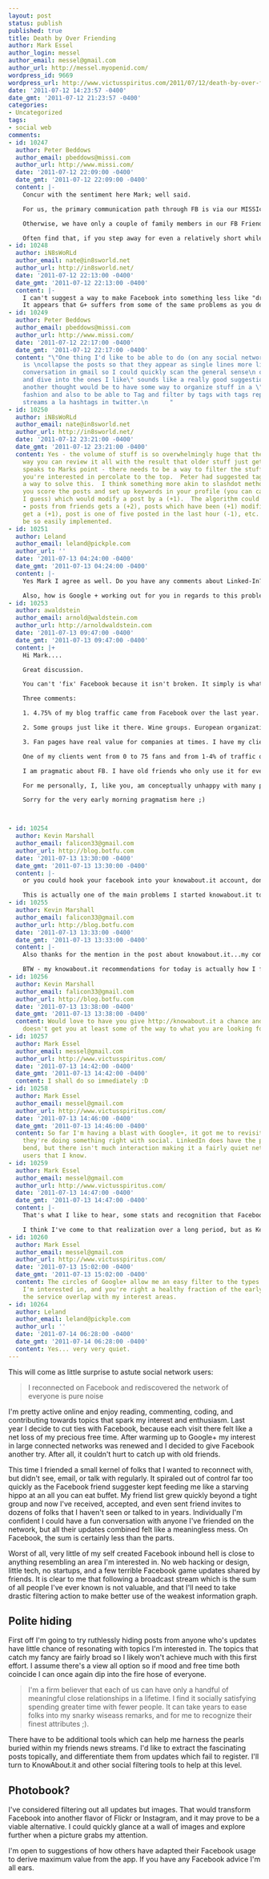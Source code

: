 ```yaml
---
layout: post
status: publish
published: true
title: Death by Over Friending
author: Mark Essel
author_login: messel
author_email: messel@gmail.com
author_url: http://messel.myopenid.com/
wordpress_id: 9669
wordpress_url: http://www.victusspiritus.com/2011/07/12/death-by-over-friending/
date: '2011-07-12 14:23:57 -0400'
date_gmt: '2011-07-12 21:23:57 -0400'
categories:
- Uncategorized
tags:
- social web
comments:
- id: 10247
  author: Peter Beddows
  author_email: pbeddows@missi.com
  author_url: http://www.missi.com/
  date: '2011-07-12 22:09:00 -0400'
  date_gmt: '2011-07-12 22:09:00 -0400'
  content: |-
    Concur with the sentiment here Mark; well said.

    For us, the primary communication path through FB is via our MISSIcom business page to share with our followers any snippets we think are news worthy relative to folks interested in, or involved in, building business. Most of what we follow on the personal page relates to news from other sources of business interest that may be worth sharing via our MISSIcom page.

    Otherwise, we have only a couple of family members in our FB Friends group and so, aside from them, we just focus on sending "happy Birthday" messages to those with whom we feel we have a closer relationship.

    Often find that, if you step away for even a relatively short while, the News Feed stream on teh personal page piles up quickly to as many as 310 unread messages and there is no practical way to review that volume so, for the most part, tweets become our primary source of update news.
- id: 10248
  author: iN8sWoRLd
  author_email: nate@in8sworld.net
  author_url: http://in8sworld.net/
  date: '2011-07-12 22:13:00 -0400'
  date_gmt: '2011-07-12 22:13:00 -0400'
  content: |-
    I can't suggest a way to make Facebook into something less like "drinking from the firehose" as Slashdot puts it.  I pulled the plug on Facebook for almost the same reasons myself last year: http://goo.gl/ChVjN but your comments above really resonate with me.  These are problems that it seems should be very simple to solve, if I only had a couple million in VC funds maybe I could knock it together myself ;)  
    It appears that G+ suffers from some of the same problems as you describe with Facebook, except of course that right now there are more people on G+ who share my interests so it isn't as bad.  One thing I'd like to be able to do (on any social networking site) is collapse the posts so that they appear as single lines more like a threaded conversation in gmail so I could quickly scan the general sense of the posts and dive into the ones I like.
- id: 10249
  author: Peter Beddows
  author_email: pbeddows@missi.com
  author_url: http://www.missi.com/
  date: '2011-07-12 22:17:00 -0400'
  date_gmt: '2011-07-12 22:17:00 -0400'
  content: "\"One thing I'd like to be able to do (on any social networking site)
    is \ncollapse the posts so that they appear as single lines more like a \nthreaded
    conversation in gmail so I could quickly scan the general sense\n of the posts
    and dive into the ones I like\" sounds like a really good suggestion.\n\nPerhaps
    another thought would be to have some way to organize stuff in a \"thread\" like
    fashion and also to be able to Tag and filter by tags with tags representing topic
    streams a la hashtags in twitter.\n      "
- id: 10250
  author: iN8sWoRLd
  author_email: nate@in8sworld.net
  author_url: http://in8sworld.net/
  date: '2011-07-12 23:21:00 -0400'
  date_gmt: '2011-07-12 23:21:00 -0400'
  content: Yes - the volume of stuff is so overwhelmingly huge that theres no real
    way you can review it all with the result that older stuff just gets buried which
    speaks to Marks point - there needs to be a way to filter the stuff so that things
    you're interested in percolate to the top.  Peter had suggested tags might be
    a way to solve this.  I think something more akin to slashdot methodology where
    you score the posts and set up keywords in your profile (you can call them tags
    I guess) which would modify a post by a (+1).  The algorithm could get intense
    - posts from friends gets a (+2), posts which have been (+1) modified by a friend
    get a (+1), post is one of five posted in the last hour (-1), etc.  This could
    be so easily implemented.
- id: 10251
  author: Leland
  author_email: leland@pickple.com
  author_url: ''
  date: '2011-07-13 04:24:00 -0400'
  date_gmt: '2011-07-13 04:24:00 -0400'
  content: |-
    Yes Mark I agree as well. Do you have any comments about Linked-In? It seems like linked-in contacts might be a more fertile ground for getting the updates directly relevant to what you are interested in. However... so far Linked-In doesn't seem to really promote a lot of sharing behavior by people. Perhaps it's an area that they could start diving into? 

    Also, how is Google + working out for you in regards to this problem? Not enough people on yet to really say?
- id: 10253
  author: awaldstein
  author_email: arnold@waldstein.com
  author_url: http://arnoldwaldstein.com
  date: '2011-07-13 09:47:00 -0400'
  date_gmt: '2011-07-13 09:47:00 -0400'
  content: |+
    Hi Mark....

    Great discussion.

    You can't 'fix' Facebook because it isn't broken. It simply is what it is. You know me and the lack of contextual filtering on Facebook is well...infuriating and by design it's general focus on friends makes it unworkable and useless for a lot of purposes.

    Three comments:

    1. 4.75% of my blog traffic came from Facebook over the last year. Not a lot, not many of those people comment on my blog but that is their channel for my news. I don't get engagement with them on FB, but if that is their channel and they are interested, I send it to them there. I cause 'noise' for the remainder but that can't be helped.

    2. Some groups just like it there. Wine groups. European organizations especially seem to 'like' it so I find that more and more, these groups (through fan pages) are asking me to join and since I am interested and few have sites or blogs or vertical communities, I make that choice whether to keep in touch with them there.

    3. Fan pages have real value for companies at times. I have my clients build and use them. Yes, they are a mess. Yes, they are built for the preference of big brands who can do app development as marketing campaigns but they do have value. 

    One of my clients went from 0 to 75 fans and from 1-4% of traffic on their commerce site from FB during that time. There is more value to come.

    I am pragmatic about FB. I have old friends who only use it for even email. I'm pleased to connect with them.  

    For me personally, I, like you, am conceptually unhappy with many parts of it. But, in what I do, that is help my companies grow and build channels for my own biz, it's a useful tool.

    Sorry for the very early morning pragmatism here ;)



- id: 10254
  author: Kevin Marshall
  author_email: falicon33@gmail.com
  author_url: http://blog.botfu.com
  date: '2011-07-13 13:30:00 -0400'
  date_gmt: '2011-07-13 13:30:00 -0400'
  content: |-
    or you could hook your facebook into your knowabout.it account, don't bother visiting facebook much after that and instead just check your daily knowabout.it feed...and wha-la, problem fixed.

    This is actually one of the main problems I started knowabout.it to fix...and it's one of main ways I (and a few others who have caught on) are really taking advantage of knowabout.it so far...
- id: 10255
  author: Kevin Marshall
  author_email: falicon33@gmail.com
  author_url: http://blog.botfu.com
  date: '2011-07-13 13:33:00 -0400'
  date_gmt: '2011-07-13 13:33:00 -0400'
  content: |-
    Also thanks for the mention in the post about knowabout.it...my comment above was mostly intended for those reading the post...not you specifically (since I know you already take advantage of knowabout.it for some social filtering) ;-)

    BTW - my knowabout.it recommendations for today is actually how I first came across this post as well...*love* when it works this well!
- id: 10256
  author: Kevin Marshall
  author_email: falicon33@gmail.com
  author_url: http://blog.botfu.com
  date: '2011-07-13 13:38:00 -0400'
  date_gmt: '2011-07-13 13:38:00 -0400'
  content: Would love to have you give http://knowabout.it a chance and see if it
    doesn't get you at least some of the way to what you are looking for...
- id: 10257
  author: Mark Essel
  author_email: messel@gmail.com
  author_url: http://www.victusspiritus.com/
  date: '2011-07-13 14:42:00 -0400'
  date_gmt: '2011-07-13 14:42:00 -0400'
  content: I shall do so immediately :D
- id: 10258
  author: Mark Essel
  author_email: messel@gmail.com
  author_url: http://www.victusspiritus.com/
  date: '2011-07-13 14:46:00 -0400'
  date_gmt: '2011-07-13 14:46:00 -0400'
  content: So far I'm having a blast with Google+, it got me to revisit Facebook so
    they're doing something right with social. LinkedIn does have the professional
    bend, but there isn't much interaction making it a fairly quiet network for most
    users that I know.
- id: 10259
  author: Mark Essel
  author_email: messel@gmail.com
  author_url: http://www.victusspiritus.com/
  date: '2011-07-13 14:47:00 -0400'
  date_gmt: '2011-07-13 14:47:00 -0400'
  content: |-
    That's what I like to hear, some stats and recognition that Facebook "is what it is". Morning pragmatism is more than welcome.

    I think I've come to that realization over a long period, but as Kevin suggests KnowAbout.it could help me get a little more inbound value out of it.
- id: 10260
  author: Mark Essel
  author_email: messel@gmail.com
  author_url: http://www.victusspiritus.com/
  date: '2011-07-13 15:02:00 -0400'
  date_gmt: '2011-07-13 15:02:00 -0400'
  content: The circles of Google+ allow me an easy filter to the types of information
    I'm interested in, and you're right a healthy fraction of the early adopters of
    the service overlap with my interest areas.
- id: 10264
  author: Leland
  author_email: leland@pickple.com
  author_url: ''
  date: '2011-07-14 06:28:00 -0400'
  date_gmt: '2011-07-14 06:28:00 -0400'
  content: Yes... very very quiet.
---
```

<p>This will come as little surprise to astute social network users:</p>
<blockquote><p>I reconnected on Facebook and rediscovered the network of everyone is pure noise</p></blockquote>
<p>I'm pretty active online and enjoy reading, commenting, coding, and contributing towards topics that spark my interest and enthusiasm. Last year I decide to cut ties with Facebook, because each visit there felt like a net loss of my precious free time.  After warming up to Google+ my interest in large connected networks was renewed and I decided to give Facebook another try. After all, it couldn't hurt to catch up with old friends.</p>
<p>This time I friended a small kernel of folks that I wanted to reconnect with, but didn't see, email, or talk with regularly. It spiraled out of control far too quickly as the Facebook friend suggester kept feeding me like a starving hippo at an all you can eat buffet. My friend list grew quickly beyond a tight group and now I've received, accepted, and even sent friend invites to dozens of folks that I haven't seen or talked to in years. Individually I'm confident I could have a fun conversation with anyone I've friended on the network, but all their updates combined felt like a meaningless mess. On Facebook, the sum is certainly less than the parts. </p>
<p>Worst of all, very little of my self created Facebook inbound hell is close to anything resembling an area I'm interested in. No web hacking or design, little tech, no startups, and a few terrible Facebook game updates shared by friends. It is clear to me that following a broadcast stream which is the sum of all people I've ever known is not valuable, and that I'll need to take drastic filtering action to make better use of the weakest information graph.</p>
<h2>Polite hiding</h2>
<p>First off I'm going to try ruthlessly hiding posts from anyone who's updates have little chance of resonating with topics I'm interested in. The topics that catch my fancy are fairly broad so I likely won't achieve much with this first effort. I assume there's a view all option so if mood and free time both coincide I can once again dip into the fire hose of everyone. </p>
<blockquote><p>
I'm a firm believer that each of us can have only a handful of meaningful close relationships in a lifetime. I find it socially satisfying spending greater time with fewer people. It can take years to ease folks into my snarky wiseass remarks, and for me to recognize their finest attributes ;).
</p></blockquote>
<p>There have to be additional tools which can help me harness the pearls buried within my friends news streams. I'd like to extract the fascinating posts topically, and differentiate them from updates which fail to register. I'll turn to KnowAbout.it and other social filtering tools to help at this level.</p>
<h2>Photobook?</h2>
<p>I've considered filtering out all updates but images. That would transform Facebook into another flavor of Flickr or Instagram, and it may prove to be a viable alternative. I could quickly glance at a wall of images and explore further when a picture grabs my attention.</p>
<p>I'm open to suggestions of how others have adapted their Facebook usage to derive maximum value from the app. If you have any Facebook advice I'm all ears.</p>
